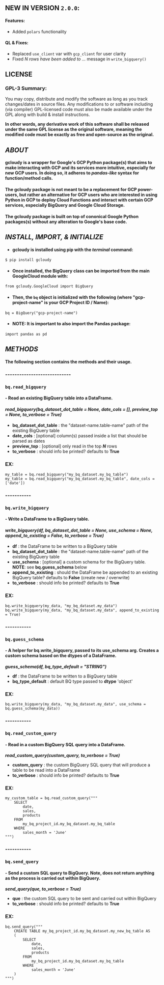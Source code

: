 
## **NEW IN VERSION `2.0.0`**:
#### **Features:**
- Added `polars` functionality

#### **QL & Fixes:**
- Replaced `use_client` var with `gcp_client` for user clarity
- Fixed _N rows have been added to ..._ message in `write_bigquery()`


## **LICENSE**
### GPL-3 Summary:

You may copy, distribute and modify the software as long as you track changes/dates in source files. Any modifications to or software including (via compiler) GPL-licensed code must also be made available under the GPL along with build & install instructions.

**In other words, any derivative work of this software shall be released under the same GPL license as the original software, meaning the modified code must be exactly as free and open-source as the original.**


## ***ABOUT***

#### **gcloudy** is a wrapper for Google's GCP Python package(s) that aims to make interacting with GCP and its services more intuitive, especially for new GCP users. In doing so, it adheres to ***pandas-like*** syntax for function/method calls. 

#### The **gcloudy** package is not meant to be a replacement for GCP power-users, but rather an alternative for GCP users who are interested in using Python in GCP to deploy Cloud Functions and interact with certain GCP services, especially BigQuery and Google Cloud Storage.

#### The **gcloudy** package is built on top of cononical Google Python packages(s) without any alteration to Google's base code.


## ***INSTALL, IMPORT, & INITIALIZE***

- #### **gcloudy** is installed using pip with the _terminal_ command:

`$ pip install gcloudy`

- #### Once installed, the **BigQuery** class can be imported from the main **GoogleCloud** module with:

`from gcloudy.GoogleCloud import BigQuery`

- #### Then, the `bq` object is initialized with the following (where "gcp-project-name" is your GCP Project ID / Name):

`bq = BigQuery("gcp-project-name")`

- #### **NOTE**: It is important to also import the Pandas package:

`import pandas as pd`


## ***METHODS***

#### The following section contains the methods and their usage.

### ----------------------------


### `bq.read_bigquery` 
#### - Read an existing BigQuery table into a DataFrame.

#### _read_bigquery(bq_dataset_dot_table = None, date_cols = [], preview_top = None, to_verbose = True)_

- **bq_dataset_dot_table** : the "dataset-name.table-name" path of the existing BigQuery table
- **date_cols** : [optional] column(s) passed inside a list that should be parsed as dates
- **preview_top** : [optional] only read in the top ***N*** rows
- **to_verbose** : should info be printed? defaults to **True**

### EX:

```
my_table = bq.read_bigquery("my_bq_dataset.my_bq_table")
my_table = bq.read_bigquery("my_bq_dataset.my_bq_table", date_cols = ['date'])
```

### -----------


### `bq.write_bigquery` 
#### - Write a DataFrame to a BigQuery table.

#### _write_bigquery(df, bq_dataset_dot_table = None, use_schema = None, append_to_existing = False, to_verbose = True)_

- **df** : the DataFrame to be written to a BigQuery table
- **bq_dataset_dot_table** : the "dataset-name.table-name" path of the existing BigQuery table
- **use_schema** : [optional] a custom schema for the BigQuery table. **NOTE**: see **bq.guess_schema** below
- **append_to_existing** : should the DataFrame be appended to an existing BigQuery table? defaults to **False** (create new / overwrite)
- **to_verbose** : should info be printed? defaults to **True**

### EX:

```
bq.write_bigquery(my_data, "my_bq_dataset.my_data")
bq.write_bigquery(my_data, "my_bq_dataset.my_data", append_to_existing = True)
```

### -----------


### `bq.guess_schema`
#### - A helper for **bq.write_bigquery**, passed to its **use_schema** arg. Creates a custom schema based on the **dtypes** of a DataFrame.

***guess_schema(df, bq_type_default = "STRING")***

- **df** : the DataFrame to be written to a BigQuery table
- **bq_type_default** : default BQ type passed to **dtype** 'object'

### EX:

```
bq.write_bigquery(my_data, "my_bq_dataset.my_data", use_schema = bq.guess_schema(my_data))
```

### -----------


### `bq.read_custom_query`
#### - Read in a custom BigQuery SQL query into a DataFrame.

***read_custom_query(custom_query, to_verbose = True)***

- **custom_query** : the custom BigQuery SQL query that will produce a table to be read into a DataFrame
- **to_verbose** : should info be printed? defaults to **True**

### EX:

```
my_custom_table = bq.read_custom_query("""
    SELECT
        date,
        sales,
        products
    FROM
        my_bq_project_id.my_bq_dataset.my_bq_table
    WHERE
        sales_month = 'June'
""")
```

### -----------


### `bq.send_query`
#### - Send a custom SQL query to BigQuery. Note, does not return anything as the process is carried out within BigQuery.

***send_query(que, to_verbose = True)***

- **que** : the custom SQL query to be sent and carried out within BigQuery
- **to_verbose** : should info be printed? defaults to **True**

### EX:

```
bq.send_query("""
    CREATE TABLE my_bq_project_id.my_bq_dataset.my_new_bq_table AS 
    (
        SELECT
            date,
            sales,
            products
        FROM
            my_bq_project_id.my_bq_dataset.my_bq_table
        WHERE
            sales_month = 'June'
    )
""")
```

####
